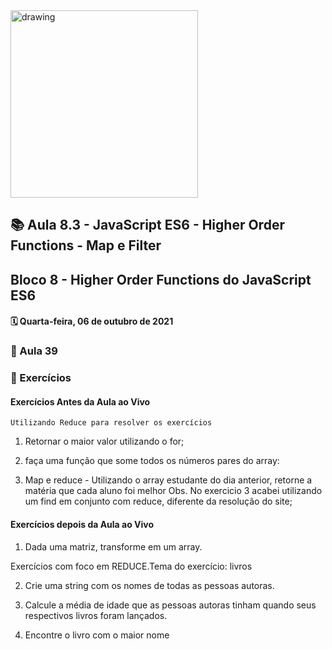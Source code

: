 <img src="https://user-images.githubusercontent.com/87394535/129942939-007fc304-2ac0-431d-b018-685951e5750f.png" alt="drawing" width="300"/>

## 📚 Aula 8.3 - JavaScript ES6 - Higher Order Functions - Map e Filter

## Bloco 8 - Higher Order Functions do JavaScript ES6

#### 🗓️ Quarta-feira, 06 de outubro de 2021

### 📖 Aula 39

### 📓 Exercícios

#### Exercícios Antes da Aula ao Vivo

    Utilizando Reduce para resolver os exercícios

1. Retornar o maior valor utilizando o for;

2. faça uma função que some todos os números pares do array:

3. Map e reduce - Utilizando o array estudante do dia anterior, retorne a matéria que cada aluno foi melhor
   Obs. No exercicio 3 acabei utilizando um find em conjunto com reduce, diferente da resolução do site;

#### Exercícios depois da Aula ao Vivo

1. Dada uma matriz, transforme em um array.

Exercícios com foco em REDUCE.Tema do exercício: livros

2. Crie uma string com os nomes de todas as pessoas autoras.

3. Calcule a média de idade que as pessoas autoras tinham quando seus respectivos livros foram lançados.

4. Encontre o livro com o maior nome
